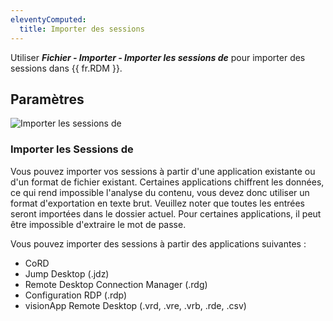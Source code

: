 ```yaml
---
eleventyComputed:
  title: Importer des sessions
---
```

Utiliser ***Fichier - Importer - Importer les sessions de*** pour importer des sessions dans {{ fr.RDM }}.

## Paramètres

![Importer les sessions de](https://cdnweb.devolutions.net/docs/fr/rdm/mac/clip4027.png)

### Importer les Sessions de

Vous pouvez importer vos sessions à partir d'une application existante ou d'un format de fichier existant. Certaines applications chiffrent les données, ce qui rend impossible l'analyse du contenu, vous devez donc utiliser un format d'exportation en texte brut. Veuillez noter que toutes les entrées seront importées dans le dossier actuel. Pour certaines applications, il peut être impossible d'extraire le mot de passe.

Vous pouvez importer des sessions à partir des applications suivantes :

* CoRD
* Jump Desktop (.jdz)
* Remote Desktop Connection Manager (.rdg)
* Configuration RDP (.rdp)
* visionApp Remote Desktop (.vrd, .vre, .vrb, .rde, .csv)

